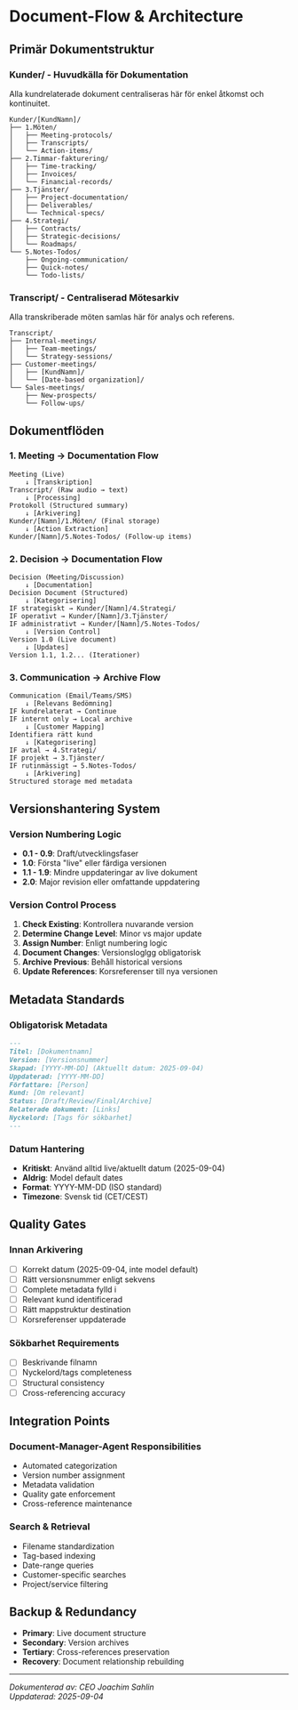 # Document-Flow & Architecture

## Primär Dokumentstruktur

### Kunder/ - Huvudkälla för Dokumentation
Alla kundrelaterade dokument centraliseras här för enkel åtkomst och kontinuitet.

```
Kunder/[KundNamn]/
├── 1.Möten/
│   ├── Meeting-protocols/
│   ├── Transcripts/
│   └── Action-items/
├── 2.Timmar-fakturering/
│   ├── Time-tracking/
│   ├── Invoices/
│   └── Financial-records/
├── 3.Tjänster/
│   ├── Project-documentation/
│   ├── Deliverables/
│   └── Technical-specs/
├── 4.Strategi/
│   ├── Contracts/
│   ├── Strategic-decisions/
│   └── Roadmaps/
└── 5.Notes-Todos/
    ├── Ongoing-communication/
    ├── Quick-notes/
    └── Todo-lists/
```

### Transcript/ - Centraliserad Mötesarkiv
Alla transkriberade möten samlas här för analys och referens.

```
Transcript/
├── Internal-meetings/
│   ├── Team-meetings/
│   └── Strategy-sessions/
├── Customer-meetings/
│   ├── [KundNamn]/
│   └── [Date-based organization]/
└── Sales-meetings/
    ├── New-prospects/
    └── Follow-ups/
```

## Dokumentflöden

### 1. Meeting → Documentation Flow
```
Meeting (Live)
    ↓ [Transkription]
Transcript/ (Raw audio → text)
    ↓ [Processing]
Protokoll (Structured summary)
    ↓ [Arkivering]
Kunder/[Namn]/1.Möten/ (Final storage)
    ↓ [Action Extraction]
Kunder/[Namn]/5.Notes-Todos/ (Follow-up items)
```

### 2. Decision → Documentation Flow
```
Decision (Meeting/Discussion)
    ↓ [Documentation]
Decision Document (Structured)
    ↓ [Kategorisering]
IF strategiskt → Kunder/[Namn]/4.Strategi/
IF operativt → Kunder/[Namn]/3.Tjänster/
IF administrativt → Kunder/[Namn]/5.Notes-Todos/
    ↓ [Version Control]
Version 1.0 (Live document)
    ↓ [Updates]
Version 1.1, 1.2... (Iterationer)
```

### 3. Communication → Archive Flow
```
Communication (Email/Teams/SMS)
    ↓ [Relevans Bedömning]
IF kundrelaterat → Continue
IF internt only → Local archive
    ↓ [Customer Mapping]
Identifiera rätt kund
    ↓ [Kategorisering]
IF avtal → 4.Strategi/
IF projekt → 3.Tjänster/  
IF rutinmässigt → 5.Notes-Todos/
    ↓ [Arkivering]
Structured storage med metadata
```

## Versionshantering System

### Version Numbering Logic
- **0.1 - 0.9**: Draft/utvecklingsfaser
- **1.0**: Första "live" eller färdiga versionen
- **1.1 - 1.9**: Mindre uppdateringar av live dokument
- **2.0**: Major revision eller omfattande uppdatering

### Version Control Process
1. **Check Existing**: Kontrollera nuvarande version
2. **Determine Change Level**: Minor vs major update
3. **Assign Number**: Enligt numbering logic
4. **Document Changes**: Versionsloglgg obligatorisk
5. **Archive Previous**: Behåll historical versions
6. **Update References**: Korsreferenser till nya versionen

## Metadata Standards

### Obligatorisk Metadata
```markdown
---
Titel: [Dokumentnamn]
Version: [Versionsnummer]
Skapad: [YYYY-MM-DD] (Aktuellt datum: 2025-09-04)
Uppdaterad: [YYYY-MM-DD]
Författare: [Person]
Kund: [Om relevant]
Status: [Draft/Review/Final/Archive]
Relaterade dokument: [Links]
Nyckelord: [Tags för sökbarhet]
---
```

### Datum Hantering
- **Kritiskt**: Använd alltid live/aktuellt datum (2025-09-04)
- **Aldrig**: Model default dates
- **Format**: YYYY-MM-DD (ISO standard)
- **Timezone**: Svensk tid (CET/CEST)

## Quality Gates

### Innan Arkivering
- [ ] Korrekt datum (2025-09-04, inte model default)
- [ ] Rätt versionsnummer enligt sekvens
- [ ] Complete metadata fylld i
- [ ] Relevant kund identificerad
- [ ] Rätt mappstruktur destination
- [ ] Korsreferenser uppdaterade

### Sökbarhet Requirements
- [ ] Beskrivande filnamn
- [ ] Nyckelord/tags completeness
- [ ] Structural consistency
- [ ] Cross-referencing accuracy

## Integration Points

### Document-Manager-Agent Responsibilities
- Automated categorization
- Version number assignment
- Metadata validation
- Quality gate enforcement
- Cross-reference maintenance

### Search & Retrieval
- Filename standardization
- Tag-based indexing
- Date-range queries
- Customer-specific searches
- Project/service filtering

## Backup & Redundancy
- **Primary**: Live document structure
- **Secondary**: Version archives  
- **Tertiary**: Cross-references preservation
- **Recovery**: Document relationship rebuilding

---
*Dokumenterad av: CEO Joachim Sahlin*  
*Uppdaterad: 2025-09-04*